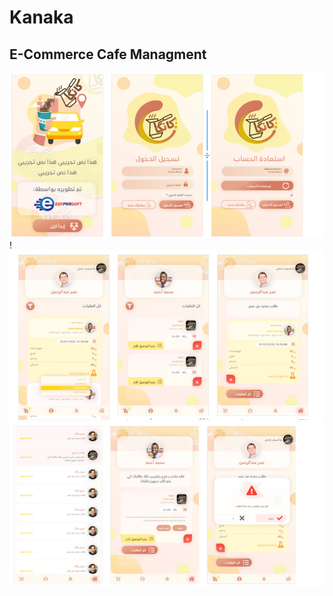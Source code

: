 # Kanaka
## E-Commerce Cafe Managment
![](Images/kanaka1.PNG)!
[](Images/kanaka2.PNG)
![](Images/kanaka3.PNG)
![](Images/kanaka4.PNG)
 
